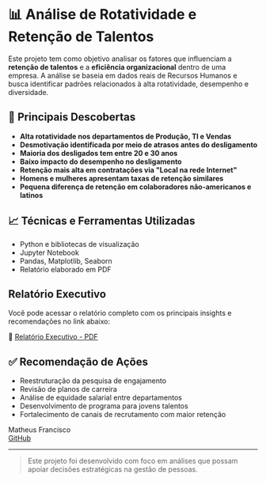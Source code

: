 # 📊 Análise de Rotatividade e Retenção de Talentos

Este projeto tem como objetivo analisar os fatores que influenciam a **retenção de talentos** e a **eficiência organizacional** dentro de uma empresa. A análise se baseia em dados reais de Recursos Humanos e busca identificar padrões relacionados à alta rotatividade, desempenho e diversidade.

## 📌 Principais Descobertas

- **Alta rotatividade nos departamentos de Produção, TI e Vendas**
- **Desmotivação identificada por meio de atrasos antes do desligamento**
- **Maioria dos desligados tem entre 20 e 30 anos**
- **Baixo impacto do desempenho no desligamento**
- **Retenção mais alta em contratações via "Local na rede Internet"**
- **Homens e mulheres apresentam taxas de retenção similares**
- **Pequena diferença de retenção em colaboradores não-americanos e latinos**

## 📈 Técnicas e Ferramentas Utilizadas

- Python e bibliotecas de visualização
- Jupyter Notebook
- Pandas, Matplotlib, Seaborn
- Relatório elaborado em PDF

## Relatório Executivo

Você pode acessar o relatório completo com os principais insights e recomendações no link abaixo:

📄 [Relatório Executivo - PDF](./EDA.pdf)

## ✅ Recomendação de Ações

- Reestruturação da pesquisa de engajamento
- Revisão de planos de carreira
- Análise de equidade salarial entre departamentos
- Desenvolvimento de programa para jovens talentos
- Fortalecimento de canais de recrutamento com maior retenção


Matheus Francisco  
[GitHub](https://github.com/MatheusFran)

---

> Este projeto foi desenvolvido com foco em análises que possam apoiar decisões estratégicas na gestão de pessoas.
